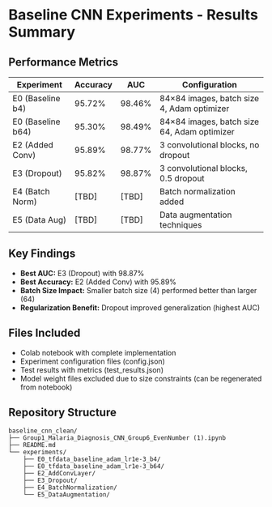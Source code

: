 # Baseline CNN Experiments - Results Summary

## Performance Metrics

| Experiment | Accuracy | AUC | Configuration |
|------------|----------|-----|---------------|
| E0 (Baseline b4) | 95.72% | 98.46% | 84×84 images, batch size 4, Adam optimizer |
| E0 (Baseline b64) | 95.30% | 98.49% | 84×84 images, batch size 64, Adam optimizer |
| E2 (Added Conv) | 95.89% | 98.77% | 3 convolutional blocks, no dropout |
| E3 (Dropout) | 95.82% | 98.87% | 3 convolutional blocks, 0.5 dropout |
| E4 (Batch Norm) | [TBD] | [TBD] | Batch normalization added |
| E5 (Data Aug) | [TBD] | [TBD] | Data augmentation techniques |

## Key Findings
- **Best AUC:** E3 (Dropout) with 98.87%
- **Best Accuracy:** E2 (Added Conv) with 95.89%
- **Batch Size Impact:** Smaller batch size (4) performed better than larger (64)
- **Regularization Benefit:** Dropout improved generalization (highest AUC)

## Files Included
- Colab notebook with complete implementation
- Experiment configuration files (config.json)
- Test results with metrics (test_results.json)
- Model weight files excluded due to size constraints (can be regenerated from notebook)

## Repository Structure
```
baseline_cnn_clean/
├── Group1_Malaria_Diagnosis_CNN_Group6_EvenNumber (1).ipynb
├── README.md
└── experiments/
    ├── E0_tfdata_baseline_adam_lr1e-3_b4/
    ├── E0_tfdata_baseline_adam_lr1e-3_b64/
    ├── E2_AddConvLayer/
    ├── E3_Dropout/
    ├── E4_BatchNormalization/
    └── E5_DataAugmentation/
```
